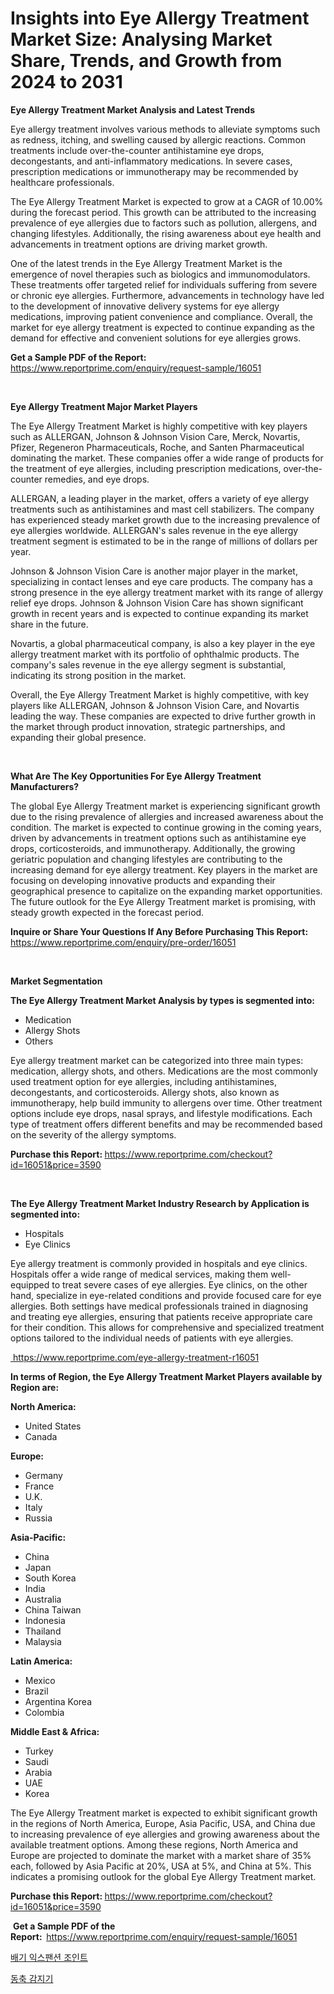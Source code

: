 <p><h1>Insights into Eye Allergy Treatment Market Size: Analysing Market Share, Trends, and Growth from 2024 to 2031</h1></p><p><strong>Eye Allergy Treatment Market Analysis and Latest Trends</strong></p>
<p><p>Eye allergy treatment involves various methods to alleviate symptoms such as redness, itching, and swelling caused by allergic reactions. Common treatments include over-the-counter antihistamine eye drops, decongestants, and anti-inflammatory medications. In severe cases, prescription medications or immunotherapy may be recommended by healthcare professionals.</p><p>The Eye Allergy Treatment Market is expected to grow at a CAGR of 10.00% during the forecast period. This growth can be attributed to the increasing prevalence of eye allergies due to factors such as pollution, allergens, and changing lifestyles. Additionally, the rising awareness about eye health and advancements in treatment options are driving market growth.</p><p>One of the latest trends in the Eye Allergy Treatment Market is the emergence of novel therapies such as biologics and immunomodulators. These treatments offer targeted relief for individuals suffering from severe or chronic eye allergies. Furthermore, advancements in technology have led to the development of innovative delivery systems for eye allergy medications, improving patient convenience and compliance. Overall, the market for eye allergy treatment is expected to continue expanding as the demand for effective and convenient solutions for eye allergies grows.</p></p>
<p><strong>Get a Sample PDF of the Report:&nbsp;</strong> <a href="https://www.reportprime.com/enquiry/request-sample/16051">https://www.reportprime.com/enquiry/request-sample/16051</a></p>
<p>&nbsp;</p>
<p><strong>Eye Allergy Treatment Major Market Players</strong></p>
<p><p>The Eye Allergy Treatment Market is highly competitive with key players such as ALLERGAN, Johnson & Johnson Vision Care, Merck, Novartis, Pfizer, Regeneron Pharmaceuticals, Roche, and Santen Pharmaceutical dominating the market. These companies offer a wide range of products for the treatment of eye allergies, including prescription medications, over-the-counter remedies, and eye drops.</p><p>ALLERGAN, a leading player in the market, offers a variety of eye allergy treatments such as antihistamines and mast cell stabilizers. The company has experienced steady market growth due to the increasing prevalence of eye allergies worldwide. ALLERGAN's sales revenue in the eye allergy treatment segment is estimated to be in the range of millions of dollars per year.</p><p>Johnson & Johnson Vision Care is another major player in the market, specializing in contact lenses and eye care products. The company has a strong presence in the eye allergy treatment market with its range of allergy relief eye drops. Johnson & Johnson Vision Care has shown significant growth in recent years and is expected to continue expanding its market share in the future.</p><p>Novartis, a global pharmaceutical company, is also a key player in the eye allergy treatment market with its portfolio of ophthalmic products. The company's sales revenue in the eye allergy segment is substantial, indicating its strong position in the market.</p><p>Overall, the Eye Allergy Treatment Market is highly competitive, with key players like ALLERGAN, Johnson & Johnson Vision Care, and Novartis leading the way. These companies are expected to drive further growth in the market through product innovation, strategic partnerships, and expanding their global presence.</p></p>
<p>&nbsp;</p>
<p><strong>What Are The Key Opportunities For Eye Allergy Treatment Manufacturers?</strong></p>
<p><p>The global Eye Allergy Treatment market is experiencing significant growth due to the rising prevalence of allergies and increased awareness about the condition. The market is expected to continue growing in the coming years, driven by advancements in treatment options such as antihistamine eye drops, corticosteroids, and immunotherapy. Additionally, the growing geriatric population and changing lifestyles are contributing to the increasing demand for eye allergy treatment. Key players in the market are focusing on developing innovative products and expanding their geographical presence to capitalize on the expanding market opportunities. The future outlook for the Eye Allergy Treatment market is promising, with steady growth expected in the forecast period.</p></p>
<p><strong>Inquire or Share Your Questions If Any Before Purchasing This Report:</strong> <a href="https://www.reportprime.com/enquiry/pre-order/16051">https://www.reportprime.com/enquiry/pre-order/16051</a></p>
<p>&nbsp;</p>
<p><strong>Market Segmentation</strong></p>
<p><strong>The Eye Allergy Treatment Market Analysis by types is segmented into:</strong></p>
<p><ul><li>Medication</li><li>Allergy Shots</li><li>Others</li></ul></p>
<p><p>Eye allergy treatment market can be categorized into three main types: medication, allergy shots, and others. Medications are the most commonly used treatment option for eye allergies, including antihistamines, decongestants, and corticosteroids. Allergy shots, also known as immunotherapy, help build immunity to allergens over time. Other treatment options include eye drops, nasal sprays, and lifestyle modifications. Each type of treatment offers different benefits and may be recommended based on the severity of the allergy symptoms.</p></p>
<p><strong>Purchase this Report:&nbsp;</strong><a href="https://www.reportprime.com/checkout?id=16051&price=3590">https://www.reportprime.com/checkout?id=16051&price=3590</a></p>
<p>&nbsp;</p>
<p><strong>The Eye Allergy Treatment Market Industry Research by Application is segmented into:</strong></p>
<p><ul><li>Hospitals</li><li>Eye Clinics</li></ul></p>
<p><p>Eye allergy treatment is commonly provided in hospitals and eye clinics. Hospitals offer a wide range of medical services, making them well-equipped to treat severe cases of eye allergies. Eye clinics, on the other hand, specialize in eye-related conditions and provide focused care for eye allergies. Both settings have medical professionals trained in diagnosing and treating eye allergies, ensuring that patients receive appropriate care for their condition. This allows for comprehensive and specialized treatment options tailored to the individual needs of patients with eye allergies.</p></p>
<p><a href="https://www.reportprime.com/eye-allergy-treatment-r16051">&nbsp;https://www.reportprime.com/eye-allergy-treatment-r16051</a></p>
<p><strong>In terms of Region, the Eye Allergy Treatment Market Players available by Region are:</strong></p>
<p>
    <p> <strong> North America: </strong>
        <ul>
            <li>United States</li>
            <li>Canada</li>
        </ul>
        </p> 
    <p> <strong> Europe: </strong>
        <ul>
            <li>Germany</li>
            <li>France</li>
            <li>U.K.</li>
            <li>Italy</li>
            <li>Russia</li>
        </ul>
        </p> 
    <p> <strong> Asia-Pacific: </strong>
        <ul>
            <li>China</li>
            <li>Japan</li>
            <li>South Korea</li>
            <li>India</li>
            <li>Australia</li>
            <li>China Taiwan</li>
            <li>Indonesia</li>
            <li>Thailand</li>
            <li>Malaysia</li>
        </ul>
        </p> 
    <p> <strong> Latin America: </strong>
        <ul>
            <li>Mexico</li>
            <li>Brazil</li>
            <li>Argentina Korea</li>
            <li>Colombia</li>
        </ul>
        </p> 
    <p> <strong> Middle East & Africa: </strong>
        <ul>
            <li>Turkey</li>
            <li>Saudi</li>
            <li>Arabia</li>
            <li>UAE</li>
            <li>Korea</li>
        </ul>
    </p>
    </p>
<p><p>The Eye Allergy Treatment market is expected to exhibit significant growth in the regions of North America, Europe, Asia Pacific, USA, and China due to increasing prevalence of eye allergies and growing awareness about the available treatment options. Among these regions, North America and Europe are projected to dominate the market with a market share of 35% each, followed by Asia Pacific at 20%, USA at 5%, and China at 5%. This indicates a promising outlook for the global Eye Allergy Treatment market.</p></p>
<p><strong>Purchase this Report: </strong><a href="https://www.reportprime.com/checkout?id=16051&price=3590">https://www.reportprime.com/checkout?id=16051&price=3590</a></p>
<p>&nbsp;<strong>Get a Sample PDF of the Report:&nbsp;&nbsp;</strong><a href="https://www.reportprime.com/enquiry/request-sample/16051">https://www.reportprime.com/enquiry/request-sample/16051</a></p>
<p><strong></strong></p>
<p><p><a href="https://medium.com/@juracy1980/%ED%92%80%EA%B8%B0-%ED%99%95%EC%9E%A5-%EC%A1%B0%EC%9D%B8%ED%8A%B8-%EC%8B%9C%EC%9E%A5-%EB%B6%84%EC%84%9D-%EA%B7%B8%EC%9D%98-cagr-%EC%8B%9C%EC%9E%A5-%EC%84%B8%EB%B6%84%ED%99%94-%EB%B0%8F-%EA%B8%80%EB%A1%9C%EB%B2%8C-%EC%82%B0%EC%97%85-%EA%B0%9C%EC%9A%94-502a50531b79">배기 익스팬션 조인트</a></p><p><a href="https://medium.com/@carlosrtzkzhj/%EB%8F%99%EC%B6%95-%EA%B2%80%EC%B6%9C%EA%B8%B0-%EC%8B%9C%EC%9E%A5-%EC%9C%A0%ED%98%95-%EC%9D%91%EC%9A%A9-%EB%B0%8F-%EC%A7%80%EB%A6%AC%EB%B3%84-%EC%B2%A0%EC%A0%80%ED%95%9C-%ED%8F%89%EA%B0%80-810e44796d53">동축 감지기</a></p></p>